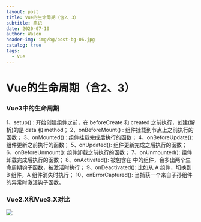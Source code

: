```yaml
---
layout: post
title: Vue的生命周期（含2、3）
subtitle: 笔记
date: 2020-07-10
author: Wason
header-img: img/bg/post-bg-06.jpg
catalog: true
tags:
  - Vue
---
```


# Vue的生命周期（含2、3） #
### Vue3中的生命周期 ###
1、setup() : 开始创建组件之前，在 beforeCreate 和 created 之前执行，创建(解析)的是 data 和 method；
2、onBeforeMount() : 组件挂载到节点上之前执行的函数；
3、onMounted() : 组件挂载完成后执行的函数；
4、onBeforeUpdate(): 组件更新之前执行的函数；
5、onUpdated(): 组件更新完成之后执行的函数；
6、onBeforeUnmount(): 组件卸载之前执行的函数；
7、onUnmounted(): 组件卸载完成后执行的函数；
8、onActivated(): 被包含在 <keep-alive> 中的组件，会多出两个生命周期钩子函数，被激活时执行；
9、onDeactivated(): 比如从 A 组件，切换到 B 组件，A 组件消失时执行；
10、onErrorCaptured(): 当捕获一个来自子孙组件的异常时激活钩子函数。

### Vue2.X和Vue3.X对比 ###
![](http://wason419.github.io/img/20200710/2020071001.png)